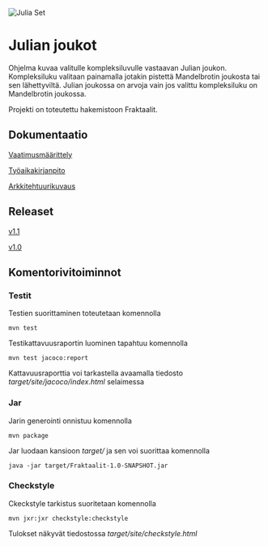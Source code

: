 ![Julia Set](https://github.com/oskarTom/ot-harjoitustyo/blob/master/images/Julia%202.png)

# Julian joukot
Ohjelma kuvaa valitulle kompleksiluvulle vastaavan Julian joukon. Kompleksiluku valitaan painamalla jotakin pistettä Mandelbrotin joukosta tai sen lähettyviltä. Julian joukossa on arvoja vain jos valittu kompleksiluku on Mandelbrotin joukossa.

Projekti on toteutettu hakemistoon Fraktaalit.

## Dokumentaatio
[Vaatimusmäärittely](https://github.com/oskarTom/ot-harjoitustyo/blob/master/Dokumentointi/Vaatimusmaarittely.md)

[Työaikakirjanpito](https://github.com/oskarTom/ot-harjoitustyo/blob/master/Dokumentointi/tuntikirjanpito.md)

[Arkkitehtuurikuvaus](https://github.com/oskarTom/ot-harjoitustyo/blob/master/Dokumentointi/arkkitehtuuri.md)

## Releaset
[v1.1](https://github.com/oskarTom/ot-harjoitustyo/releases/tag/v1.1)

[v1.0](https://github.com/oskarTom/ot-harjoitustyo/releases/tag/v1.0)

## Komentorivitoiminnot
### Testit
Testien suorittaminen toteutetaan komennolla

    mvn test
Testikattavuusraportin luominen tapahtuu komennolla

    mvn test jacoco:report
Kattavuusraporttia voi tarkastella avaamalla tiedosto *target/site/jacoco/index.html* selaimessa
### Jar
Jarin generointi onnistuu komennolla

    mvn package
    
Jar luodaan kansioon *target/* ja sen voi suorittaa komennolla

    java -jar target/Fraktaalit-1.0-SNAPSHOT.jar
### Checkstyle
Ckeckstyle tarkistus suoritetaan komennolla

    mvn jxr:jxr checkstyle:checkstyle
Tulokset näkyvät tiedostossa *target/site/checkstyle.html*
